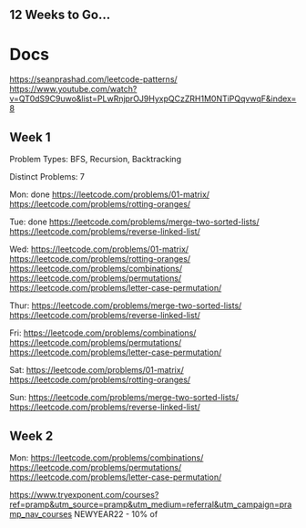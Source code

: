 ## 12 Weeks to Go...

# Docs
https://seanprashad.com/leetcode-patterns/
https://www.youtube.com/watch?v=QT0dS9C9uwo&list=PLwRnjprOJ9HyxpQCzZRH1M0NTiPQqvwqF&index=8

## Week 1
Problem Types:
BFS, Recursion, Backtracking

Distinct Problems: 7

Mon: done
https://leetcode.com/problems/01-matrix/
https://leetcode.com/problems/rotting-oranges/

Tue: done
https://leetcode.com/problems/merge-two-sorted-lists/
https://leetcode.com/problems/reverse-linked-list/

Wed:
https://leetcode.com/problems/01-matrix/
https://leetcode.com/problems/rotting-oranges/
https://leetcode.com/problems/combinations/
https://leetcode.com/problems/permutations/
https://leetcode.com/problems/letter-case-permutation/

Thur:
https://leetcode.com/problems/merge-two-sorted-lists/
https://leetcode.com/problems/reverse-linked-list/

Fri:
https://leetcode.com/problems/combinations/
https://leetcode.com/problems/permutations/
https://leetcode.com/problems/letter-case-permutation/

Sat:
https://leetcode.com/problems/01-matrix/
https://leetcode.com/problems/rotting-oranges/

Sun:
https://leetcode.com/problems/merge-two-sorted-lists/
https://leetcode.com/problems/reverse-linked-list/

## Week 2
Mon:
https://leetcode.com/problems/combinations/
https://leetcode.com/problems/permutations/
https://leetcode.com/problems/letter-case-permutation/

https://www.tryexponent.com/courses?ref=pramp&utm_source=pramp&utm_medium=referral&utm_campaign=pramp_nav_courses
NEWYEAR22 - 10% of